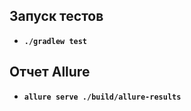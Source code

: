 ## Запуск тестов
* **`./gradlew test`**

## Отчет Allure
* **`allure serve ./build/allure-results`**